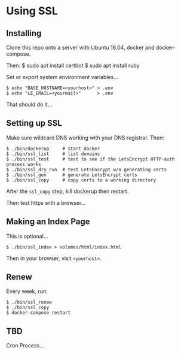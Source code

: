 # Using SSL

## Installing

Clone this repo onto a server with Ubuntu 18.04, docker and docker-compose.

Then:
    $ sudo apt install certbot
    $ sudo apt install ruby

Set or export system environment variables...

    $ echo "BASE_HOSTNAME=<yourhost>" > .env
    $ echo "LE_EMAIL=<yourmail>"      > .env

That should do it...

## Setting up SSL

Make sure wildcard DNS working with your DNS registrar.  Then:

    $ ./bin/dockerup     # start docker
    $ ./bin/ssl_list     # list domains
    $ ./bin/ssl_test     # test to see if the LetsEncrypt HTTP-auth process works
    $ ./bin/ssl_dry_run  # test LetsEncrypt w/o generating certs
    $ ./bin/ssl_gen      # generate LetsEncrypt certs
    $ ./bin/ssl_copy     # copy certs to a working directory

After the `ssl_copy` step, kill dockerup then restart.

Then test https with a browser...

## Making an Index Page

This is optional...

    $ ./bin/ssl_index > volumes/html/index.html

Then in your browser, visit `<yourhost>`.

## Renew 

Every week, run:

    $ ./bin/ssl_renew
    $ ./bin/ssl_copy
    $ docker-compose restart

## TBD

Cron Process... 
